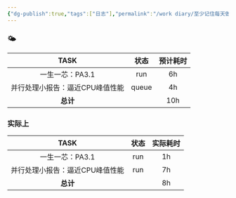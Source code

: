 ```yaml
---
{"dg-publish":true,"tags":["日志"],"permalink":"/work diary/至少记住每天做了什么/2024-06-17：周一/","dgPassFrontmatter":true}
---
```


### 🌤

|       TASK        |  状态   | 预计耗时 |
| :---------------: | :---: | :--: |
|    一生一芯：PA3.1     |  run  |  6h  |
| 并行处理小报告：逼近CPU峰值性能 | queue |  4h  |
|      **总计**       |       | 10h  |

### 实际上

|       TASK        | 状态  | 实际耗时 |
| :---------------: | :-: | :--: |
|    一生一芯：PA3.1     | run |  1h  |
| 并行处理小报告：逼近CPU峰值性能 | run |  7h  |
|      **总计**       |     |  8h  |